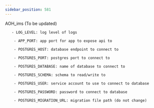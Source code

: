 ```yaml
---
sidebar_position: 581
---
```


AOH_ims (To be updated)

       - LOG_LEVEL: log level of logs 

        - APP_PORT: app port for app to expose api to 

        - POSTGRES_HOST: database endpoint to connect to 

        - POSTGRES_PORT: postgres port to connect to

        - POSTGRES_DATABASE: name of database to connect to 

        - POSTGRES_SCHEMA: schema to read/write to 

        - POSTGRES_USER: service account to use to connect to database

        - POSTGRES_PASSWORD: password to connect to database

        - POSTGRES_MIGRATION_URL: migration file path (do not change)
